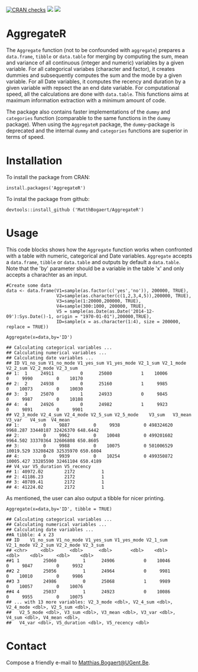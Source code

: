 [![CRAN checks](https://cranchecks.info/badges/summary/AggregateR)](https://cran.r-project.org/web/checks/check_results_AggregateR.html)
[![](https://www.r-pkg.org/badges/version/AggregateR?color=orange)](https://cran.r-project.org/package=AggregateR)
[![](http://cranlogs.r-pkg.org/badges/grand-total/AggregateR?color=blue)](https://cran.r-project.org/package=AggregateR)


# AggregateR

The `Aggregate` function (not to be confounded with `aggregate`) prepares a `data.frame`, `tibble` or `data.table` for merging by computing the sum, mean and variance of all continuous (integer and numeric) variables by a given variable. 
For all categorical variabes (character and factor), it creates dummies and subsequently computes the sum and the mode by a given variable. 
For all Date variables, it computes the recency and duration by a given variable with repsect the an end date variable. 
For computational speed, all the calculations are done with `data.table`. This functions aims at maximum information extraction with a minimum amount of code.

The package also contains faster implementations of the `dummy` and `categories` function (comparable to the same functions in the `dummy` package). When using the `AggregateR` package, the `dummy`-package is deprecated and the internal `dummy` and `categories` functions are superior in terms of speed.

# Installation

To install the package from CRAN: 

```
install.packages('AggregateR')
```

To instal the package from github: 

```
devtools::install_github ('MatthBogaert/AggregateR')
```

# Usage

This code blocks shows how the `Aggregate` function works when confronted with a table with numeric, categorical and Date variables. `Aggregate` accepts a `data.frame`, `tibble` or `data.table` and outputs by default a `data.table`. Note that the 'by' parameter should be a variable in the table 'x' and only accepts a charachter as an input.

```
#Create some data
data <- data.frame(V1=sample(as.factor(c('yes','no')), 200000, TRUE),
                   V2=sample(as.character(c(1,2,3,4,5)),200000, TRUE),
                   V3=sample(1:20000,200000, TRUE),
                   V4=sample(300:1000, 200000, TRUE),
                   V5 = sample(as.Date(as.Date('2014-12-09'):Sys.Date()-1, origin = "1970-01-01"),200000,TRUE),
                   ID=sample(x = as.character(1:4), size = 200000, replace = TRUE))

Aggregate(x=data,by='ID')

## Calculating categorical variables ... 
## Calculating numerical variables ... 
## Calculating date variables ...
## ID V1_no_sum V1_no_mode V1_yes_sum V1_yes_mode V2_1_sum V2_1_mode V2_2_sum V2_2_mode V2_3_sum
## 1:  1     24911          0      25080           1    10006         0     9990         0    10170
## 2:  2     24938          0      25160           1     9985         0    10073         0    10030
## 3:  3     25070          1      24933           0     9845         0     9987         0    10108
## 4:  4     24926          0      24982           1     9923         0     9891         0     9901
## V2_3_mode V2_4_sum V2_4_mode V2_5_sum V2_5_mode    V3_sum   V3_mean   V3_var   V4_sum  V4_mean
## 1:         0     9887         0     9938         0 498324620  9968.287 33440187 32426370 648.6442
## 2:         0     9962         0    10048         0 499201602  9964.502 33370364 32606808 650.8605
## 3:         0     9988         0    10075         0 501006529 10019.529 33208428 32535970 650.6804
## 4:         0     9939         0    10254         0 499350872 10005.427 33285590 32461104 650.4189
## V4_var V5_duration V5_recency
## 1: 40972.02        2172          1
## 2: 41186.23        2172          1
## 3: 40789.41        2172          1
## 4: 41224.02        2172          1
```

As mentioned, the user can also output a tibble for nicer printing. 

```
Aggregate(x=data,by='ID', tibble = TRUE)

## Calculating categorical variables ... 
## Calculating numerical variables ... 
## Calculating date variables ... 
##A tibble: 4 x 23
## ID    V1_no_sum V1_no_mode V1_yes_sum V1_yes_mode V2_1_sum V2_1_mode V2_2_sum V2_2_mode V2_3_sum
## <chr>     <dbl>      <dbl>      <dbl>       <dbl>    <dbl>     <dbl>    <dbl>     <dbl>    <dbl>
##1 1         25060          1      24906           0    10046         0     9847         0     9932
##2 2         25056          1      24964           0     9981         0    10010         0     9986
##3 3         24986          0      25068           1     9989         0    10057         0    10076
##4 4         25037          1      24923           0    10086         0     9955         0    10075
## ... with 13 more variables: V2_3_mode <dbl>, V2_4_sum <dbl>, V2_4_mode <dbl>, V2_5_sum <dbl>,
##   V2_5_mode <dbl>, V3_sum <dbl>, V3_mean <dbl>, V3_var <dbl>, V4_sum <dbl>, V4_mean <dbl>,
##   V4_var <dbl>, V5_duration <dbl>, V5_recency <dbl>
```
# Contact

Compose a friendly e-mail to <Matthias.Bogaert@UGent.Be>.


